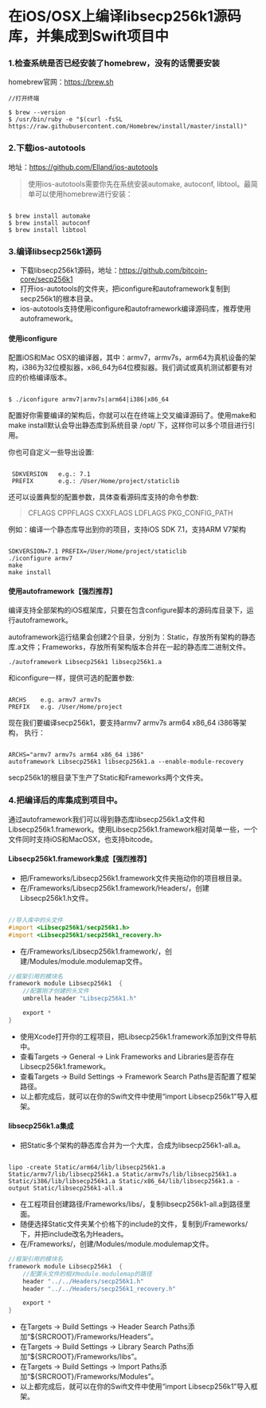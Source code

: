 
# 在iOS/OSX上编译libsecp256k1源码库，并集成到Swift项目中

### 1.检查系统是否已经安装了homebrew，没有的话需要安装

homebrew官网：https://brew.sh

```shell
//打开终端

$ brew --version
$ /usr/bin/ruby -e "$(curl -fsSL https://raw.githubusercontent.com/Homebrew/install/master/install)"

```


### 2.下载ios-autotools

地址：https://github.com/Elland/ios-autotools

> 使用ios-autotools需要你先在系统安装automake, autoconf, libtool。最简单可以使用homebrew进行安装：

```shell

$ brew install automake
$ brew install autoconf
$ brew install libtool

```

### 3.编译libsecp256k1源码

- 下载libsecp256k1源码，地址：https://github.com/bitcoin-core/secp256k1
- 打开ios-autotools的文件夹，把iconfigure和autoframework复制到secp256k1的根本目录。
- ios-autotools支持使用iconfigure和autoframework编译源码库，推荐使用autoframework。

#### 使用iconfigure

配置iOS和Mac OSX的编译器，其中：armv7，armv7s，arm64为真机设备的架构，i386为32位模拟器，x86_64为64位模拟器。我们调试或真机测试都要有对应的价格编译版本。

```shell

$ ./iconfigure armv7|armv7s|arm64|i386|x86_64

```

配置好你需要编译的架构后，你就可以在在终端上交叉编译源码了。使用make和make install默认会导出静态库到系统目录 /opt/ 下，这样你可以多个项目进行引用。

你也可自定义一些导出设置:

```shell

 SDKVERSION   e.g.: 7.1
 PREFIX       e.g.: /User/Home/project/staticlib

```

还可以设置典型的配置参数，具体查看源码库支持的命令参数:

> CFLAGS CPPFLAGS CXXFLAGS LDFLAGS PKG_CONFIG_PATH

例如：编译一个静态库导出到你的项目，支持iOS SDK 7.1，支持ARM V7架构

```shell

SDKVERSION=7.1 PREFIX=/User/Home/project/staticlib 
./iconfigure armv7
make
make install

```

#### 使用autoframework【强烈推荐】

编译支持全部架构的iOS框架库，只要在包含configure脚本的源码库目录下，运行autoframework。

autoframework运行结果会创建2个目录，分别为：Static，存放所有架构的静态库.a文件；Frameworks，存放所有架构版本合并在一起的静态库二进制文件。

```shell
./autoframework Libsecp256k1 libsecp256k1.a
```

和iconfigure一样，提供可选的配置参数:

```shell

ARCHS    e.g. armv7 armv7s
PREFIX   e.g. /User/Home/project

```

现在我们要编译secp256k1，要支持armv7 armv7s arm64 x86_64 i386等架构，
执行：

```shell

ARCHS="armv7 armv7s arm64 x86_64 i386"
autoframework Libsecp256k1 libsecp256k1.a --enable-module-recovery

```

secp256k1的根目录下生产了Static和Frameworks两个文件夹。

### 4.把编译后的库集成到项目中。

通过autoframework我们可以得到静态库libsecp256k1.a文件和Libsecp256k1.framework。使用Libsecp256k1.framework相对简单一些，一个文件同时支持iOS和MacOSX，也支持bitcode。

#### Libsecp256k1.framework集成【强烈推荐】

- 把/Frameworks/Libsecp256k1.framework文件夹拖动你的项目根目录。
- 在/Frameworks/Libsecp256k1.framework/Headers/，创建Libsecp256k1.h文件。

```Objective-C

//导入库中的头文件
#import <Libsecp256k1/secp256k1.h>
#import <Libsecp256k1/secp256k1_recovery.h>

```

- 在/Frameworks/Libsecp256k1.framework/，创建/Modules/module.modulemap文件。

```Objective-C
//框架引用的模块名
framework module Libsecp256k1  {
    //配置刚才创建的头文件
    umbrella header "Libsecp256k1.h"

    export *
}

```

- 使用Xcode打开你的工程项目，把Libsecp256k1.framework添加到文件导航中。
- 查看Targets -> General -> Link Frameworks and Libraries是否存在Libsecp256k1.framework。
- 查看Targets -> Build Settings -> Framework Search Paths是否配置了框架路径。
- 以上都完成后，就可以在你的Swift文件中使用“import Libsecp256k1”导入框架。

#### libsecp256k1.a集成

- 把Static多个架构的静态库合并为一个大库，合成为libsecp256k1-all.a。

```shell

lipo -create Static/arm64/lib/libsecp256k1.a Static/armv7/lib/libsecp256k1.a Static/armv7s/lib/libsecp256k1.a Static/i386/lib/libsecp256k1.a Static/x86_64/lib/libsecp256k1.a -output Static/libsecp256k1-all.a

```

- 在工程项目创建路径/Frameworks/libs/，复制libsecp256k1-all.a到路径里面。
- 随便选择Static文件夹某个价格下的include的文件，复制到/Frameworks/下，并把include改名为Headers。
- 在/Frameworks/，创建/Modules/module.modulemap文件。

```Objective-C
//框架引用的模块名
framework module Libsecp256k1  {
    //配置头文件的相对module.modulemap的路径
    header "../../Headers/secp256k1.h"
    header "../../Headers/secp256k1_recovery.h"

    export *
}

```

- 在Targets -> Build Settings -> Header Search Paths添加“${SRCROOT}/Frameworks/Headers”。
- 在Targets -> Build Settings -> Library Search Paths添加“${SRCROOT}/Frameworks/libs”。
- 在Targets -> Build Settings -> Import Paths添加“${SRCROOT}/Frameworks/Modules”。
- 以上都完成后，就可以在你的Swift文件中使用“import Libsecp256k1”导入框架。
